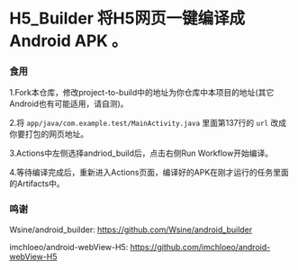# H5_Builder 将H5网页一键编译成 Android APK 。
### 食用
1.Fork本仓库，修改project-to-build中的地址为你仓库中本项目的地址(其它Android也有可能适用，请自测)。

2.将 `app/java/com.example.test/MainActivity.java` 里面第137行的 `url` 改成你要打包的网页地址。

3.Actions中左侧选择andriod_build后，点击右侧Run Workflow开始编译。

4.等待编译完成后，重新进入Actions页面，编译好的APK在刚才运行的任务里面的Artifacts中。

### 鸣谢
Wsine/android_builder: https://github.com/Wsine/android_builder

imchloeo/android-webView-H5: https://github.com/imchloeo/android-webView-H5
